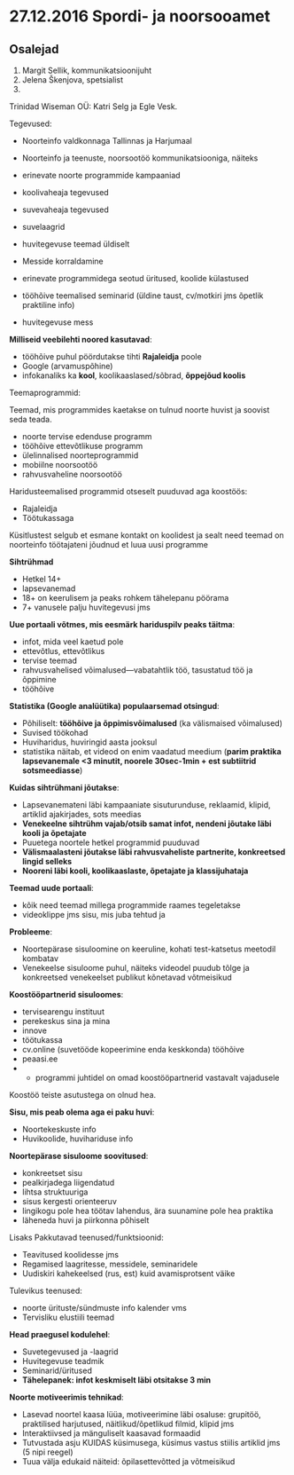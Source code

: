
# 27.12.2016 Spordi- ja noorsooamet

## Osalejad

1. Margit Sellik, kommunikatsioonijuht
2. Jelena Škenjova, spetsialist
3.

Trinidad Wiseman OÜ: Katri Selg ja Egle Vesk.

Tegevused:
* Noorteinfo valdkonnaga Tallinnas ja Harjumaal
 *	Noorteinfo ja teenuste, noorsootöö kommunikatsiooniga, näiteks
 *	erinevate noorte programmide kampaaniad
 *	koolivaheaja tegevused
 *	suvevaheaja tegevused
 *	suvelaagrid
 *	huvitegevuse teemad üldiselt

* Messide korraldamine
 *	erinevate programmidega seotud üritused, koolide külastused
 *	tööhõive teemalised seminarid (üldine taust, cv/motkiri jms õpetlik praktiline info)
 *  huvitegevuse mess


**Milliseid veebilehti noored kasutavad**:

* tööhõive puhul pöördutakse tihti **Rajaleidja** poole
* Google (arvamuspõhine)
* infokanaliks ka **kool**, koolikaaslased/sõbrad, **õppejõud koolis**

Teemaprogrammid: 

Teemad, mis programmides kaetakse on tulnud noorte huvist ja soovist seda teada.
 * noorte tervise edenduse programm
 * tööhõive ettevõtlikuse programm
 * ülelinnalised noorteprogrammid
 * mobiilne noorsootöö 
 * rahvusvaheline noorsootöö 

Haridusteemalised programmid otseselt puuduvad aga koostöös:
* Rajaleidja
* Töötukassaga


Küsitlustest selgub et esmane kontakt on koolidest ja sealt need teemad on noorteinfo töötajateni jõudnud et luua uusi programme

**Sihtrühmad**

* Hetkel 14+
* lapsevanemad
* 18+ on keerulisem ja peaks rohkem tähelepanu pöörama
* 7+ vanusele palju huvitegevusi jms

**Uue portaali võtmes, mis eesmärk hariduspilv peaks täitma**:

*	infot, mida veel kaetud pole 
* ettevõtlus, ettevõtlikus
*	tervise teemad
* rahvusvahelised võimalused—vabatahtlik töö, tasustatud töö ja õppimine
* tööhõive

**Statistika (Google analüütika) populaarsemad otsingud**:

* Põhiliselt: **tööhõive ja õppimisvõimalused** (ka välismaised võimalused)
*	Suvised töökohad
*	Huviharidus, huviringid aasta jooksul
* statistika näitab, et videod on enim vaadatud meedium (**parim praktika lapsevanemale <3 minutit, noorele 30sec-1min + est subtiitrid sotsmeediasse**) 

**Kuidas sihtrühmani jõutakse**:

*	Lapsevanemateni läbi kampaaniate sisuturunduse, reklaamid, klipid, artiklid ajakirjades, sots meedias 
*	**Venekeelne sihtrühm vajab/otsib samat infot, nendeni jõutake läbi kooli ja õpetajate**
*	Puuetega noortele hetkel programmid puuduvad 
*	**Välismaalasteni jõutakse läbi rahvusvaheliste partnerite, konkreetsed lingid selleks**
*	**Nooreni läbi kooli, koolikaaslaste, õpetajate ja klassijuhataja**


**Teemad uude portaali**:

*	kõik need teemad millega programmide raames tegeletakse
*	videoklippe jms sisu, mis juba tehtud ja 

**Probleeme**:

* Noortepärase sisuloomine on keeruline, kohati test-katsetus meetodil kombatav
* Venekeelse sisuloome puhul, näiteks videodel puudub tõlge ja konkreetsed venekeelset publikut kõnetavad võtmeisikud

**Koostööpartnerid sisuloomes**:

* tervisearengu instituut
* perekeskus sina ja mina
* innove
* töötukassa
* cv.online (suvetööde kopeerimine enda keskkonda) tööhõive
* peaasi.ee
* + programmi juhtidel on omad koostööpartnerid vastavalt vajadusele

Koostöö teiste asutustega on olnud hea.

**Sisu, mis peab olema aga ei paku huvi**:
* Noortekeskuste info
* Huvikoolide, huvihariduse info

**Noortepärase sisuloome soovitused**: 

* konkreetset sisu
* pealkirjadega liigendatud
* lihtsa struktuuriga
* sisus kergesti orienteeruv 
* lingikogu pole hea töötav lahendus, ära suunamine pole hea praktika
* läheneda huvi ja piirkonna põhiselt

Lisaks
Pakkutavad teenused/funktsioonid:
* Teavitused koolidesse jms
* Regamised laagritesse, messidele, seminaridele
* Uudiskiri kahekeelsed (rus, est) kuid avamisprotsent väike

Tulevikus teenused:
* noorte ürituste/sündmuste info kalender vms 
* Tervisliku elustiili teemad

**Head praegusel kodulehel**:

* Suvetegevused ja -laagrid
* Huvitegevuse teadmik
* Seminarid/üritused
* **Tähelepanek: infot keskmiselt läbi otsitakse 3 min**

**Noorte motiveerimis tehnikad**:

* Lasevad noortel kaasa lüüa, motiveerimine läbi osaluse: grupitöö, praktilised harjutused, näitlikud/õpetlikud filmid, klipid jms
* Interaktiivsed ja mänguliselt kaasavad formaadid
* Tutvustada asju KUIDAS küsimusega, küsimus vastus stiilis artiklid jms (5 nipi reegel) 
* Tuua välja edukaid näiteid: õpilasettevõtted ja võtmeisikud


